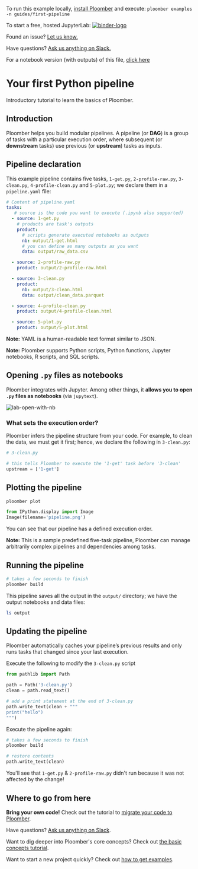 <!-- start header -->
To run this example locally, [install Ploomber](https://docs.ploomber.io/en/latest/get-started/quick-start.html) and execute: `ploomber examples -n guides/first-pipeline`

To start a free, hosted JupyterLab: [![binder-logo](https://raw.githubusercontent.com/ploomber/projects/master/_static/open-in-jupyterlab.svg)](https://binder.ploomber.io/v2/gh/ploomber/binder-env/main?urlpath=git-pull%3Frepo%3Dhttps%253A%252F%252Fgithub.com%252Fploomber%252Fprojects%26urlpath%3Dlab%252Ftree%252Fprojects%252Fguides/first-pipeline%252FREADME.ipynb%26branch%3Dmaster)

Found an issue? [Let us know.](https://github.com/ploomber/projects/issues/new?title=guides/first-pipeline%20issue)

Have questions? [Ask us anything on Slack.](https://ploomber.io/community/)

For a notebook version (with outputs) of this file, [click here](https://github.com/ploomber/projects/blob/master/guides/first-pipeline/README.ipynb)
<!-- end header -->




# Your first Python pipeline

<!-- start description -->
Introductory tutorial to learn the basics of Ploomber.
<!-- end description -->

## Introduction

Ploomber helps you build modular pipelines. A pipeline (or **DAG**) is a group of tasks with a particular execution order, where subsequent (or **downstream** tasks) use previous (or **upstream**) tasks as inputs.

## Pipeline declaration

This example pipeline contains five tasks, `1-get.py`, `2-profile-raw.py`, 
`3-clean.py`, `4-profile-clean.py` and `5-plot.py`; we declare them in a `pipeline.yaml` file:

<!-- #md -->
```yaml
# Content of pipeline.yaml
tasks:
   # source is the code you want to execute (.ipynb also supported)
  - source: 1-get.py
    # products are task's outputs
    product:
      # scripts generate executed notebooks as outputs
      nb: output/1-get.html
      # you can define as many outputs as you want
      data: output/raw_data.csv

  - source: 2-profile-raw.py
    product: output/2-profile-raw.html

  - source: 3-clean.py
    product:
      nb: output/3-clean.html
      data: output/clean_data.parquet

  - source: 4-profile-clean.py
    product: output/4-profile-clean.html

  - source: 5-plot.py
    product: output/5-plot.html

```
<!-- #endmd -->

**Note:** YAML is a human-readable text format similar to JSON.

**Note:** Ploomber supports Python scripts, Python functions, Jupyter notebooks, R scripts, and SQL scripts.

## Opening `.py` files as notebooks

Ploomber integrates with Jupyter. Among other things, it **allows you to open `.py` files as notebooks** (via `jupytext`).

![lab-open-with-nb](https://ploomber.io/images/doc/lab-open-with-notebook.png)

### What sets the execution order?

Ploomber infers the pipeline structure from your code. For example, to
clean the data, we must get it first; hence, we declare the following in `3-clean.py`:

~~~python
# 3-clean.py

# this tells Ploomber to execute the '1-get' task before '3-clean'
upstream = ['1-get']
~~~

## Plotting the pipeline

```bash
ploomber plot
```

```python
from IPython.display import Image
Image(filename='pipeline.png')
```

You can see that our pipeline has a defined execution order.

**Note:** This is a sample predefined five-task pipeline, Ploomber can manage arbitrarily complex pipelines and dependencies among tasks.

## Running the pipeline

```bash
# takes a few seconds to finish
ploomber build
```

This pipeline saves all the output in the `output/` directory; we have the output notebooks and data files:

```bash
ls output
```

## Updating the pipeline

Ploomber automatically caches your pipeline’s previous results and only runs tasks that changed since your last execution.

Execute the following to modify the `3-clean.py` script

```python
from pathlib import Path

path = Path('3-clean.py')
clean = path.read_text()

# add a print statement at the end of 3-clean.py
path.write_text(clean + """
print("hello")
""")
```

Execute the pipeline again:

```bash
# takes a few seconds to finish
ploomber build
```

```python
# restore contents
path.write_text(clean)
```

You'll see that `1-get.py` & `2-profile-raw.py` didn't run because it was not affected by the change!

## Where to go from here

**Bring your own code!** Check out the tutorial to [migrate your code to Ploomber](https://docs.ploomber.io/en/latest/user-guide/refactoring.html).

Have questions? [Ask us anything on Slack](https://ploomber.io/community/).

Want to dig deeper into Ploomber's core concepts? Check out [the basic concepts tutorial](https://docs.ploomber.io/en/latest/get-started/basic-concepts.html).

Want to start a new project quickly? Check out [how to get examples](https://docs.ploomber.io/en/latest/user-guide/templates.html).
